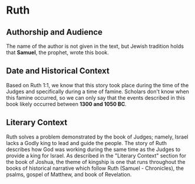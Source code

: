 # Ruth

## Authorship and Audience
The name of the author is not given in the text, but Jewish tradition holds that **Samuel**, the prophet, wrote this book.

## Date and Historical Context
Based on Ruth 1:1, we know that this story took place during the time of the Judges and specifically during a time of famine. Scholars don't know when this famine occurred, so we can only say that the events described in this book likely occurred between **1300 and 1050 BC**.

## Literary Context
Ruth solves a problem demonstrated by the book of Judges; namely, Israel lacks a Godly king to lead and guide the people. The story of Ruth describes how God was working during the same time as the Judges to provide a king for Israel. As described in the "Literary Context" section for the book of Joshua, the theme of kingship is one that runs throughout the books of historical narrative which follow Ruth (Samuel - Chronicles), the psalms, gospel of Matthew, and book of Revelation.
